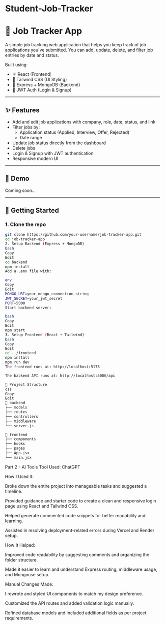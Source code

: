 # Student-Job-Tracker

# 📝 Job Tracker App

A simple job tracking web application that helps you keep track of job applications you've submitted. You can add, update, delete, and filter job entries by date and status.

Built using:

- ⚛️ React (Frontend)
- 🎨 Tailwind CSS (UI Styling)
- 🚀 Express + MongoDB (Backend)
- 🔐 JWT Auth (Login & Signup)

---

## ✨ Features

- Add and edit job applications with company, role, date, status, and link
- Filter jobs by:
  - Application status (Applied, Interview, Offer, Rejected)
  - Date range
- Update job status directly from the dashboard
- Delete jobs
- Login & Signup with JWT authentication
- Responsive modern UI

---

## 📸 Demo

Coming soon...

---

## 🚀 Getting Started

### 1. Clone the repo

```bash
git clone https://github.com/your-username/job-tracker-app.git
cd job-tracker-app
2. Setup Backend (Express + MongoDB)
bash
Copy
Edit
cd backend
npm install
Add a .env file with:

env
Copy
Edit
MONGO_URI=your_mongo_connection_string
JWT_SECRET=your_jwt_secret
PORT=5000
Start backend server:

bash
Copy
Edit
npm start
3. Setup Frontend (React + Tailwind)
bash
Copy
Edit
cd ../frontend
npm install
npm run dev
The frontend runs at: http://localhost:5173

The backend API runs at: http://localhost:5000/api

🧠 Project Structure
css
Copy
Edit
📁 backend
├── models
├── routes
├── controllers
├── middleware
└── server.js

📁 frontend
├── components
├── hooks
├── pages
├── App.jsx
└── main.jsx

```

Part 2 - AI Tools
Tool Used: ChatGPT

How I Used It:

Broke down the entire project into manageable tasks and suggested a timeline.

Provided guidance and starter code to create a clean and responsive login page using React and Tailwind CSS.

Helped generate commented code snippets for better readability and learning.

Assisted in resolving deployment-related errors during Vercel and Render setup.

How It Helped:

Improved code readability by suggesting comments and organizing the folder structure.

Made it easier to learn and understand Express routing, middleware usage, and Mongoose setup.

Manual Changes Made:

I rewrote and styled UI components to match my design preference.

Customized the API routes and added validation logic manually.

Refined database models and included additional fields as per project requirements.
